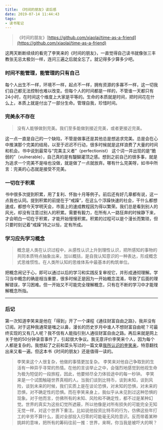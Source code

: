 ```yaml
---
title: 《时间的朋友》读后感
date: 2019-07-14 11:44:43
tags:
- 读书笔记
---
```


> 《时间的朋友》[https://github.com/xiaolai/time-as-a-friend](https://github.com/xiaolai/time-as-a-friend)

这两天断断续续的看完了李笑来的《时间的朋友》，一直觉得自己读书就像张三丰教张无忌太极剑一样，连问三遍之后就全忘了。就记得多少算多少吧。

### 时间不能管理，能管理的只有自己

每个人出生不一样，环境不一样，起点不一样，拥有资源的多寡不一样，这一切我们自己都无法控制也难以改变。但每个人的时间都是一样的，不管谁一天都只有24小时，在时间这个维度上大家是平等的。生命的本质就是时间，把时间花在什么上，本质上就是付出了一部分生命。管理自我，珍惜时间。

### 完美永不存在

> 没有人能够做到完美。我们至多能做到接近完美，或者更接近完美。

这一点一直是自己的一个缺陷，不管是做事还是其他总是想追求完美。总是会在心中推演那个完美的结局，以至于迟迟不行动，很多时候就是这样浪费了大量的时间和机会。书中说到最常与“完美主义者”（perfectionist） 这个词一并出现的是“脆弱的”（vulnerable），自己真的是有醍醐灌顶之感。想到之前自己的很多事，就是为追求一个完美不是啥也没做，就是做了一点就放弃。哪有什么完美呀，如书中所言：完美的心态就是接受不完美。

### 一切在于积累

书中很多次提到积累，用了复利、怀胎十月等例子。前后还有好几章都有说，这一点我也认同。提到积累的前提在于“戒躁”，在这么个浮躁快速的社会，干什么都想速成，都想今天学明天会，市面上的速成教程因为得以繁荣。我们总是看到别人的风光，却没有注意过别人的积累。需要有毅力，在所有人一路狂奔的时候静下来，才会明白一切在于积累，才能开始慢慢积累。积累的过程可以是个漫长而繁琐，但只要时刻记着“戒躁”持之以恒，定有所成。

### 学习应先学习概念

> 概念是人类在认识过程中，从感性认识上升到理性认识，把所感知的事物的共同本质特点抽象出来，加以概括，是自我认知意识的一种表达，形成概念式思维惯性。在人类所认知的思维体系中最基本的构筑单位。

把概念闹记于心，即可以通过以后的学习和实践反复审视它，并形成通彻理解。学习当中概念的确是相当重要，很多时候正是因为一开始概念混淆，导致了后面的理解错误，学习困难。但一开始又不可能完全理解概念，只有在不断的学习中才能理解概念所指。

--- 
### 后记
第一次知道李笑来是他在「得到」开了一个课程《通往财富自由之路》，我并没有订阅。对于这种我通常是嗤之以鼻，漫长的历史岁月中谁人不想财富自由呢？可最终实现的又有几人呢？我不信有人能指引别人通往财富自由之路。再后来就是网上关于他的50分钟录音事件了，引起很大争议。我无意评价李笑来个人，因为每个人都是复杂的。我想起了之前和菜头写过的一篇文章[我所认识的李笑来](https://mp.weixin.qq.com/s?src=11&timestamp=1563075574&ver=1727&signature=r-xzYRqWEHpCGmPI5f4tALvdcvMDRVmm07LAGEN-0F7RXus5QSgeuD3sp1eHESK9xYripI6frDlLjNkm9JtzmqOP6soHM-2XtkP-icHKI3oeJh6TIBXIaHfXOoqby-dZ&new=1)，特意翻找出来又看一遍。但这本书《时间的朋友》还是值得一读的。

> 李笑来这个人很复杂，他做的事情更加复杂。
> 李笑来对他自己争取到的生活有一种异乎寻常的热情。在他的言谈举止之中，会强烈地感觉到他视生命为极为短促的一段旅程，因此，他要倾尽全力体验途中的每一秒钟。
> 李笑来是一个试图触碰世界真相的人。当我们谈到比特币，谈到未知，谈到风险，谈到未来的时候，我们实质上是在谈论恐惧，对未知的恐惧，对未来的恐惧，对不确定性的恐惧。而在李笑来身上，我似乎从未见到过这种恐惧的现象。对于他而言，仿佛所有的未知、风险和不确定性，都不过是某种幻觉。世界的真实为这些幻觉所遮蔽，所以他像是对所有损失的可能完全无知无觉一样，对这个世界下重注。比如说他投资比特币的行为，仿佛这些年打工的辛劳不算什么，面对全部投入归零的可能毫无风险意识。反而带着某种挑衅的意味，把所有的筹码往前一推：世界，来啊，你当我是被吓大的啊？


